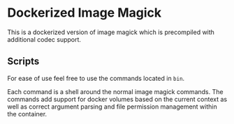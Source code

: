 # Dockerized Image Magick

This is a dockerized version of image magick which is precompiled with additional codec support.

## Scripts

For ease of use feel free to use the commands located in `bin`.

Each command is a shell around the normal image magick commands. The commands add support for docker volumes based on the current context as well as correct argument parsing and file permission management within the container.
